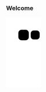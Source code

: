 ### Welcome

![Snake animation](https://github.com/madeindreams/madeindreams/blob/output/github-contribution-grid-snake.svg)


